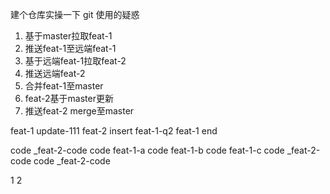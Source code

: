 建个仓库实操一下 git 使用的疑惑

1. 基于master拉取feat-1
2. 推送feat-1至远端feat-1
3. 基于远端feat-1拉取feat-2
4. 推送远端feat-2
5. 合并feat-1至master
6. feat-2基于master更新
7. 推送feat-2 merge至master


feat-1 update-111
feat-2 insert
feat-1-q2
feat-1 end

code _feat-2-code
code feat-1-a
code feat-1-b
code feat-1-c code _feat-2-code
code _feat-2-code

1
2